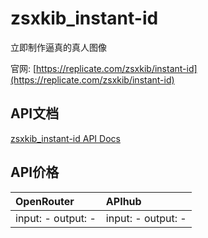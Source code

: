 # zsxkib_instant-id

立即制作逼真的真人图像

官网: [https://replicate.com/zsxkib/instant-id](https://replicate.com/zsxkib/instant-id)

## API文档

[zsxkib_instant-id API Docs](../apis/zh/zsxkib_instant-id.md)

## API价格

| OpenRouter | APIhub |
|:---|:---|
| input: - output: - | input: - output: - |
